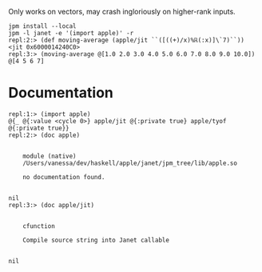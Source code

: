 Only works on vectors, may crash ingloriously on higher-rank inputs.

```
jpm install --local
jpm -l janet -e '(import apple)' -r
repl:2:> (def moving-average (apple/jit ``([((+)/x)%ℝ(:x)]\`7)``))
<jit 0x6000014240C0>
repl:3:> (moving-average @[1.0 2.0 3.0 4.0 5.0 6.0 7.0 8.0 9.0 10.0])
@[4 5 6 7]
```

# Documentation

```janet
repl:1:> (import apple)
@{_ @{:value <cycle 0>} apple/jit @{:private true} apple/tyof @{:private true}}
repl:2:> (doc apple)


    module (native)
    /Users/vanessa/dev/haskell/apple/janet/jpm_tree/lib/apple.so

    no documentation found.


nil
repl:3:> (doc apple/jit)


    cfunction

    Compile source string into Janet callable


nil
```
